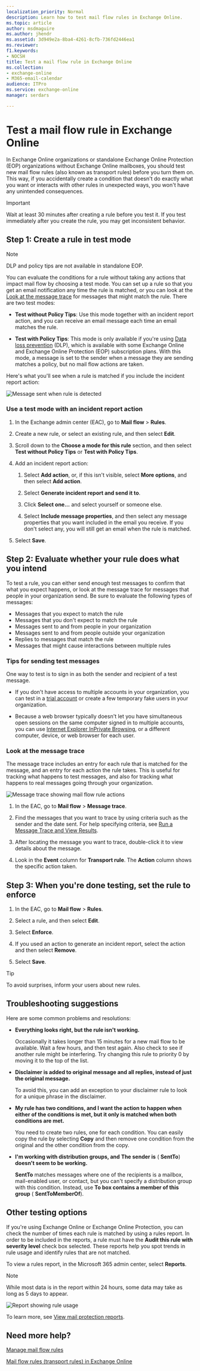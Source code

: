 ```yaml
---
localization_priority: Normal
description: Learn how to test mail flow rules in Exchange Online.
ms.topic: article
author: msdmaguire
ms.author: jhendr
ms.assetid: 3d949e2a-8ba4-4261-8cfb-736fd2446ea1
ms.reviewer: 
f1.keywords:
- NOCSH
title: Test a mail flow rule in Exchange Online
ms.collection: 
- exchange-online
- M365-email-calendar
audience: ITPro
ms.service: exchange-online
manager: serdars

---
```


# Test a mail flow rule in Exchange Online

In Exchange Online organizations or standalone Exchange Online Protection (EOP) organizations without Exchange Online mailboxes, you should test new mail flow rules (also known as transport rules) before you turn them on. This way, if you accidentally create a condition that doesn't do exactly what you want or interacts with other rules in unexpected ways, you won't have any unintended consequences.

> [!IMPORTANT]
> Wait at least 30 minutes after creating a rule before you test it. If you test immediately after you create the rule, you may get inconsistent behavior.

## Step 1: Create a rule in test mode

> [!NOTE]
> DLP and policy tips are not available in standalone EOP.

You can evaluate the conditions for a rule without taking any actions that impact mail flow by choosing a test mode. You can set up a rule so that you get an email notification any time the rule is matched, or you can look at the [Look at the message trace](#look-at-the-message-trace) for messages that might match the rule. There are two test modes:

- **Test without Policy Tips**: Use this mode together with an incident report action, and you can receive an email message each time an email matches the rule.

- **Test with Policy Tips**: This mode is only available if you're using [Data loss prevention](../../security-and-compliance/data-loss-prevention/data-loss-prevention.md) (DLP), which is available with some Exchange Online and Exchange Online Protection (EOP) subscription plans. With this mode, a message is set to the sender when a message they are sending matches a policy, but no mail flow actions are taken.

Here's what you'll see when a rule is matched if you include the incident report action:

![Message sent when rule is detected](../../media/TA_EX_Rule_Detected.png)

### Use a test mode with an incident report action

1. In the Exchange admin center (EAC), go to **Mail flow** \> **Rules**.

2. Create a new rule, or select an existing rule, and then select **Edit**.

3. Scroll down to the **Choose a mode for this rule** section, and then select **Test without Policy Tips** or **Test with Policy Tips**.

4. Add an incident report action:

   1. Select **Add action**, or, if this isn't visible, select **More options**, and then select **Add action**.

   2. Select **Generate incident report and send it to**.

   3. Click **Select one...** and select yourself or someone else.

   4. Select **Include message properties**, and then select any message properties that you want included in the email you receive. If you don't select any, you will still get an email when the rule is matched.

5. Select **Save**.

## Step 2: Evaluate whether your rule does what you intend

To test a rule, you can either send enough test messages to confirm that what you expect happens, or look at the message trace for messages that people in your organization send. Be sure to evaluate the following types of messages:

- Messages that you expect to match the rule
- Messages that you don't expect to match the rule
- Messages sent to and from people in your organization
- Messages sent to and from people outside your organization
- Replies to messages that match the rule
- Messages that might cause interactions between multiple rules

### Tips for sending test messages

One way to test is to sign in as both the sender and recipient of a test message.

- If you don't have access to multiple accounts in your organization, you can test in a [trial account](https://www.microsoft.com/microsoft-365/compare-all-microsoft-365-products) or create a few temporary fake users in your organization.

- Because a web browser typically doesn't let you have simultaneous open sessions on the same computer signed in to multiple accounts, you can use [Internet Explorer InPrivate Browsing](https://support.microsoft.com/help/4026200), or a different computer, device, or web browser for each user.

### Look at the message trace

The message trace includes an entry for each rule that is matched for the message, and an entry for each action the rule takes. This is useful for tracking what happens to test messages, and also for tracking what happens to real messages going through your organization.

![Message trace showing mail flow rule actions](../../media/TA_EX_Rule_Trace.png)

1. In the EAC, go to **Mail flow** \> **Message trace**.

2. Find the messages that you want to trace by using criteria such as the sender and the date sent. For help specifying criteria, see [Run a Message Trace and View Results](../../monitoring/trace-an-email-message/run-a-message-trace-and-view-results.md).

3. After locating the message you want to trace, double-click it to view details about the message.

4. Look in the **Event** column for **Transport rule**. The **Action** column shows the specific action taken.

## Step 3: When you're done testing, set the rule to enforce

1. In the EAC, go to **Mail flow** \> **Rules**.

2. Select a rule, and then select **Edit**.

3. Select **Enforce**.

4. If you used an action to generate an incident report, select the action and then select **Remove**.

5. Select **Save**.

> [!TIP]
> To avoid surprises, inform your users about new rules.

## Troubleshooting suggestions

Here are some common problems and resolutions:

- **Everything looks right, but the rule isn't working.**

   Occasionally it takes longer than 15 minutes for a new mail flow to be available. Wait a few hours, and then test again. Also check to see if another rule might be interfering. Try changing this rule to priority 0 by moving it to the top of the list.

- **Disclaimer is added to original message and all replies, instead of just the original message.**

   To avoid this, you can add an exception to your disclaimer rule to look for a unique phrase in the disclaimer.

- **My rule has two conditions, and I want the action to happen when either of the conditions is met, but it only is matched when both conditions are met.**

   You need to create two rules, one for each condition. You can easily copy the rule by selecting **Copy** and then remove one condition from the original and the other condition from the copy.

- **I'm working with distribution groups, and** **The sender is** ( **SentTo**) **doesn't seem to be working.**

   **SentTo** matches messages where one of the recipients is a mailbox, mail-enabled user, or contact, but you can't specify a distribution group with this condition. Instead, use **To box contains a member of this group** ( **SentToMemberOf**).

## Other testing options

If you're using Exchange Online or Exchange Online Protection, you can check the number of times each rule is matched by using a rules report. In order to be included in the reports, a rule must have the **Audit this rule with severity level** check box selected. These reports help you spot trends in rule usage and identify rules that are not matched.

To view a rules report, in the Microsoft 365 admin center, select **Reports**.

> [!NOTE]
> While most data is in the report within 24 hours, some data may take as long as 5 days to appear.

![Report showing rule usage](../../media/TA_EX_RuleReport.png)

To learn more, see [View mail protection reports](../../monitoring/use-mail-protection-reports.md).

## Need more help?

[Manage mail flow rules](manage-mail-flow-rules.md)

[Mail flow rules (transport rules) in Exchange Online](mail-flow-rules.md)
